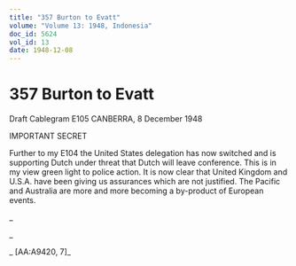 ```yaml
---
title: "357 Burton to Evatt"
volume: "Volume 13: 1948, Indonesia"
doc_id: 5624
vol_id: 13
date: 1948-12-08
---
```


# 357 Burton to Evatt

Draft Cablegram E105 CANBERRA, 8 December 1948

IMPORTANT SECRET

Further to my E104 the United States delegation has now switched and is supporting Dutch under threat that Dutch will leave conference. This is in my view green light to police action. It is now clear that United Kingdom and U.S.A. have been giving us assurances which are not justified. The Pacific and Australia are more and more becoming a by-product of European events.

_

_

_ [AA:A9420, 7]_
